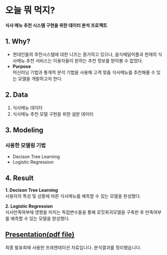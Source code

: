 # 오늘 뭐 먹지?
__식사 메뉴 추천 시스템 구현을 위한 데이터 분석 프로젝트__  

## 1. Why?
- 현대인들의 추천시스템에 대한 니즈는 증가하고 있으나, 음식배달어플과 현재의 식사메뉴 추천 서비스는 이용자들이 원하는 추천 정보를 받아볼 수 없었다.
- __Purpose__  
    머신러닝 기법과 통계적 분석 기법을 사용해 고객 맞춤 식사메뉴를 추천해줄 수 있는 모델을 개발하고자 한다.
    
## 2. Data
1. 식사메뉴 데이터
2. 식사메뉴 추천 모델 구현을 위한 설문 데이터

## 3. Modeling
### 사용한 모델링 기법
- Decison Tree Learning
- Logistic Regression

## 4. Result
__1. Decison Tree Learning__  
    사용자의 특성 및 상황에 따른 식사메뉴를 예측할 수 있는 모델을 완성했다.  
    
__2. Logistic Regression__  
    식사만족여부에 영향을 미치는 독립변수들을 통해 로짓회귀모델을 구축한 후 만족여부를 예측할 수 있는 모델을 완성했다.  
    
## [Presentation(pdf file)](https://github.com/sjsjlee/menu_recommend_project/blob/main/menu_recommend_project.pdf)
최종 발표회때 사용한 프레젠테이션 자료입니다. 분석결과를 정리했습니다.
   
